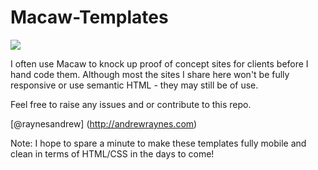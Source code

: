 Macaw-Templates
===============

![](https://raw.github.com/raynesandrew/Macaw-Templates/master/Screenshots/macaw-logo.png)

I often use Macaw to knock up proof of concept sites for clients before I hand code them. Although most the sites I share here won't be fully responsive or use semantic HTML - they may still be of use.

Feel free to raise any issues and or contribute to this repo.

[@raynesandrew] (http://andrewraynes.com)


Note: I hope to spare a minute to make these templates fully mobile and clean in terms of HTML/CSS in the days to come!
